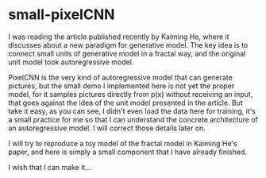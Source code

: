 # small-pixelCNN
I was reading the article published recently by Kaiming He, where it discusses about a new paradigm for generative model.
The key idea is to connect small units of generative model in a fractal way, and the original unit model took autoregressive 
model.

PixelCNN is the very kind of autoregressive model that can generate pictures, but the small demo I implemented here is not 
yet the proper model, for it samples pictures directly from p(x) without receiving an input, that goes against the idea of the 
unit model presented in the article. But take it easy, as you can see, I didn't even load the data here for training, it's a small
practice for me so that I can understand the concrete architecture of an autoregressive model. I will correct those details later on. 

I will try to reproduce a toy model of the fractal model in Kaiming He's paper, and here is simply a small component that I 
have already finished. 

I wish that I can make it...
